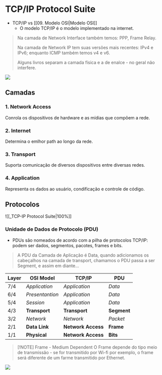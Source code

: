 # TCP/IP Protocol Suite

- TCP/IP vs [[09. Modelo OSI|Modelo OSI]]
	- O modelo TCP/IP é o modelo implementado na internet.

> Na camada de Network Interface também temos: PPP, Frame Relay.
> 
> Na camada de Network IP tem suas versões mais recentes: IPv4 e IPv6; enquanto ICMP também temos v4 e v6.
> 
> Alguns livros separam a camada física e a de enalce - no geral não interfere.

<img src="https://www.nwkings.com/wp-content/uploads/2022/12/Network-Components-33-min-1024x576.png">

## Camadas

### 1. Network Access
Conrola os dispositivos de hardware e as mídias que compõem a rede.
### 2. Internet
Determina o emlhor path ao longo da rede.
### 3. Transport
Suporta comunicação de diversos dispositivos entre diversas redes.
### 4. Application
Representa os dados ao usuário, condificação e controle de código.

## Protocolos
![[_TCP-IP Protocol Suite|100%]]

### Unidade de Dados de Protocolo (PDU)
- PDUs são nomeados de acordo com a pilha de protocolos TCP/IP: podem ser dados, segmentos, pacotes, frames e bits.
  
> A PDU da Camada de Aplicação é Data, quando adicionamos os cabeçalhos na camada de transport, chamamos o PDU passa a ser Segment, e assim em diante...

| Layer | OSI Model       | TCP/IP             | PDU         |
| ----- | --------------- | ------------------ | ----------- |
| 7/4   | *Application*   | *Application*      | *Data*      |
| 6/4   | *Presentantion* | *Application*      | *Data*      |
| 5/4   | *Session*       | *Application*      | *Data*      |
| 4/3   | **Transport**   | **Transport**      | **Segment** |
| 3/2   | *Network*       | *Network*          | *Packet*    |
| 2/1   | **Data Link**   | **Network Access** | **Frame**   |
| 1/1   | **Physical**    | **Network Access** | **Bits**    |

> [!NOTE] Frame - Medium Dependent
> O Frame depende do tipo meio de transmissão - se for transmitido por Wi-fi por exemplo, o frame será diferente de um farme transmitido por Ethernet.



<img src="https://media.fs.com/images/community/wp-content/uploads/2017/11/how-data-is-processed-in-OSI-and-TCPIP-models1.jpg">

